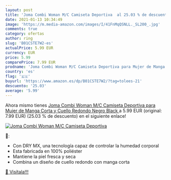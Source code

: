 ```yaml
---
layout: post
title: 'Joma Combi Woman M/C Camiseta Deportiva  al 25.03 % de descuento'
date: 2021-01-13 10:34:49
image: 'https://m.media-amazon.com/images/I/41FnMqQSNLL._SL200_.jpg'
comments: true
category: ofertas
author: ring
slug: 'B01CSTE7W2-es'
actualPrice: 5.99 EUR
currency: EUR
price: 5.99
comparePrice: 7.99 EUR
prodname: 'Joma Combi Woman M/C Camiseta Deportiva para Mujer de Manga Corta y Cuello Redondo  Negro  Black '
country: 'es'
flag: '🇪🇸'
buyurl: 'https://www.amazon.es/dp/B01CSTE7W2/?tag=tolees-21'
descuento: '25.03'
average: '5.99'
---
```


Ahora mismo tienes [Joma Combi Woman M/C Camiseta Deportiva para Mujer de Manga Corta y Cuello Redondo  Negro  Black ](https://www.amazon.es/dp/B01CSTE7W2/?tag=tolees-21) a 5.99 EUR (original: 7.99 EUR) (25.03 %  de descuento) en el siguiente enlace!

[![Joma Combi Woman M/C Camiseta Deportiva ](https://m.media-amazon.com/images/I/41FnMqQSNLL._SL200_.jpg)](https://www.amazon.es/dp/B01CSTE7W2/?tag=tolees-21)

🔎:

- Con DRY MX, una tecnología capaz de controlar la humedad corporal
- Esta fabricada en 100% poliéster
- Mantiene la piel fresca y seca
- Combina un diseño de cuello redondo con manga corta

[🛒 Visítala!!!](https://www.amazon.es/dp/B01CSTE7W2/?tag=tolees-21)
